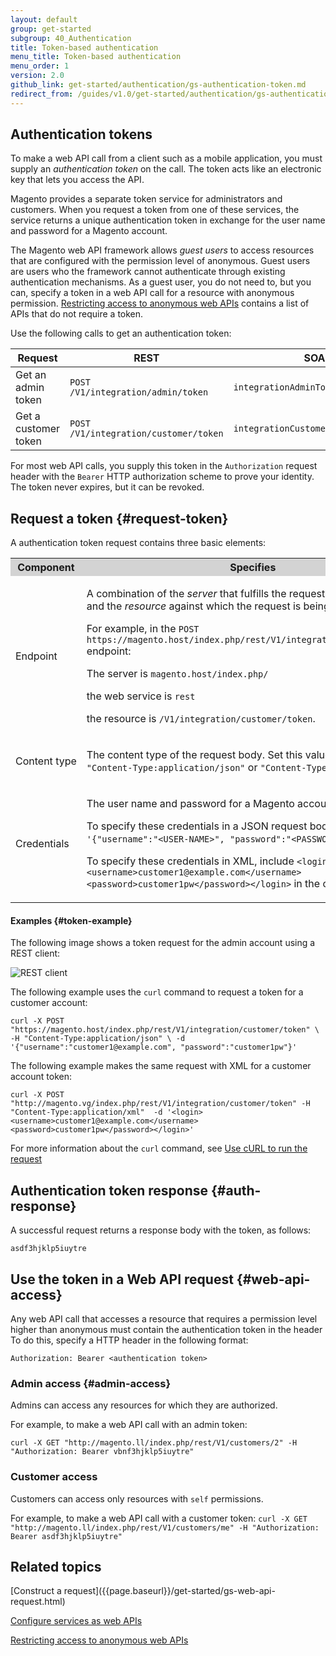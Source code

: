 ```yaml
---
layout: default
group: get-started
subgroup: 40_Authentication
title: Token-based authentication
menu_title: Token-based authentication
menu_order: 1
version: 2.0
github_link: get-started/authentication/gs-authentication-token.md
redirect_from: /guides/v1.0/get-started/authentication/gs-authentication-token.html
---
```


## Authentication tokens

To make a web API call from a client such as a mobile application, you must supply an *authentication token* on the call. The token acts like an electronic key that lets you access the API.

Magento provides a separate token service for administrators and customers. When you request a token from one of these services, the service returns a unique authentication token in exchange for the user name and password for a Magento account.

The Magento web API framework allows *guest users* to access resources that are configured with the permission level of anonymous. Guest users are users who the framework cannot authenticate through existing authentication mechanisms. As a guest user, you do not need to, but you can, specify a token in a web API call for a resource with anonymous permission. [Restricting access to anonymous web APIs]({{page.baseurl}}rest/anonymous-api-security.html) contains a list of APIs that do not require a token.

Use the following calls to get an authentication token:

Request|REST|SOAP
---|---|---
Get an admin token | `POST /V1/integration/admin/token` | `integrationAdminTokenServiceV1`
Get a customer token | `POST /V1/integration/customer/token` | `integrationCustomerTokenServiceV1`

For most web API calls, you supply this token in the `Authorization` request header with the `Bearer` HTTP authorization scheme to prove your identity. The token never expires, but it can be revoked.

## Request a token {#request-token}

A authentication token request contains three basic elements:

<table style="width:100%">
   <tr bgcolor="lightgray">
      <th>Component</th>
      <th>Specifies</th>
   </tr>
   <tr>
      <td>Endpoint</td>
      <td>
         <p>A combination of the <i>server</i> that fulfills the request, the web service, and the <i>resource</i> against which the request is being made.</p>
         <p>For example, in the <code>POST https://magento.host/index.php/rest/V1/integration/customer/token</code> endpoint:</p>
         <p>The server is <code>magento.host/index.php/</code></p>
         <p>the web service is <code>rest</code></p>
          the resource is <code>/V1/integration/customer/token</code>.</p>
      </td>
   </tr>
   <tr>
      <td>Content&nbsp;type</td>
      <td>
         <p>The content type of the request body. Set this value to either <code>"Content-Type:application/json"</code> or <code>"Content-Type:application/xml"</code>.</p>
      </td>
   </tr>
   <tr>
      <td>Credentials</td>
      <td>
         <p>The user name and password for a Magento account.</p>
         <p>To specify these credentials in a JSON request body, include <code>'{"username":"&lt;USER-NAME&gt;", "password":"&lt;PASSWORD&gt;"}'</code> in the call.</p>
         <p> To specify these credentials in XML, include <code>&lt;login>&lt;username>customer1@example.com&lt;/username>&lt;password>customer1pw&lt;/password>&lt;/login></code> in the call.</p>
      </td>
   </tr>
</table>

#### Examples {#token-example}

The following image shows a token request for the admin account using a REST client:

![REST client]({{page.baseurl}}get-started/authentication/gs_auth_token1.png)

The following example uses the `curl` command to request a token for a customer account:

`curl -X POST "https://magento.host/index.php/rest/V1/integration/customer/token" \
     -H "Content-Type:application/json" \
     -d '{"username":"customer1@example.com", "password":"customer1pw"}'`

The following example makes the same request with XML for a customer account token:

`curl -X POST "http://magento.vg/index.php/rest/V1/integration/customer/token" -H "Content-Type:application/xml"  -d '<login><username>customer1@example.com</username><password>customer1pw</password></login>'`

For more information about the `curl` command, see [Use cURL to run the request]({{page.baseurl}}get-started/gs-curl.html)

## Authentication token response {#auth-response}

A successful request returns a response body with the token, as follows:

`asdf3hjklp5iuytre`

## Use the token in a Web API request {#web-api-access}

Any web API call that accesses a resource that requires a permission level higher than anonymous must contain the authentication token in the header To do this, specify a HTTP header in the following format:

`Authorization: Bearer <authentication token>`

### Admin access {#admin-access}
Admins can access any resources for which they are authorized.

For example, to make a web API call with an admin token:

`curl -X GET "http://magento.ll/index.php/rest/V1/customers/2" -H "Authorization: Bearer vbnf3hjklp5iuytre"`

### Customer access
Customers can access only resources with `self` permissions.

For example, to make a web API call with a customer token:
`curl -X GET "http://magento.ll/index.php/rest/V1/customers/me" -H "Authorization: Bearer asdf3hjklp5iuytre"`

<h2>Related topics</h2>
[Construct a request]({{page.baseurl}}/get-started/gs-web-api-request.html)

[Configure services as web APIs]({{page.baseurl}}extension-dev-guide/service-contracts/service-to-web-service.html)

[Restricting access to anonymous web APIs]({{page.baseurl}}rest/anonymous-api-security.html)
